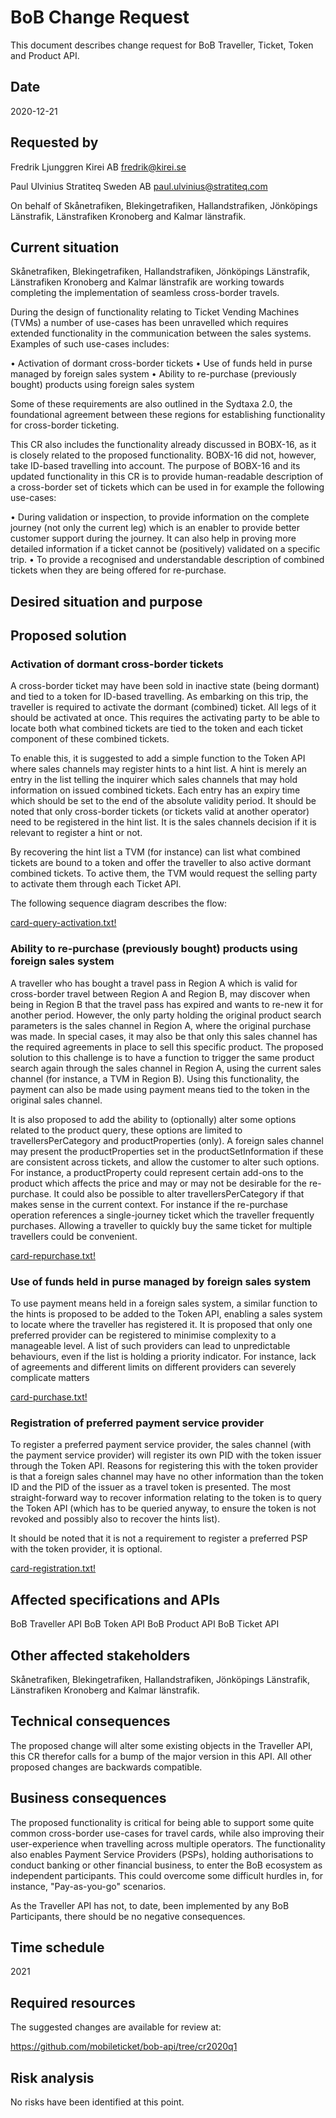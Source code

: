 # BoB Change Request

This document describes change request for BoB Traveller, Ticket, Token and Product API.

## Date

2020-12-21

## Requested by

Fredrik Ljunggren
Kirei AB
fredrik@kirei.se

Paul Ulvinius
Stratiteq Sweden AB 
paul.ulvinius@stratiteq.com

On behalf of Skånetrafiken, Blekingetrafiken, Hallandstrafiken, Jönköpings Länstrafik, Länstrafiken Kronoberg and Kalmar länstrafik.

## Current situation

Skånetrafiken, Blekingetrafiken, Hallandstrafiken, Jönköpings Länstrafik, Länstrafiken Kronoberg and Kalmar länstrafik are working towards completing the implementation of seamless cross-border travels.

During the design of functionality relating to Ticket Vending Machines (TVMs) a number of use-cases has been unravelled which requires extended functionality in the communication between the sales systems. Examples of such use-cases includes:

•	Activation of dormant cross-border tickets
•	Use of funds held in purse managed by foreign sales system
•	Ability to re-purchase (previously bought) products using foreign sales system

Some of these requirements are also outlined in the Sydtaxa 2.0, the foundational agreement between these regions for establishing functionality for cross-border ticketing.

This CR also includes the functionality already discussed in BOBX-16, as it is closely related to the proposed functionality. BOBX-16 did not, however, take ID-based travelling into account. The purpose of BOBX-16 and its updated functionality in this CR is to provide human-readable description of a cross-border set of tickets which can be used in for example the following use-cases:

•	During validation or inspection, to provide information on the complete journey (not only the current leg) which is an enabler to provide better customer support during the journey. It can also help in proving more detailed information if a ticket cannot be (positively) validated on a specific trip.
•	To provide a recognised and understandable description of combined tickets when they are being offered for re-purchase.

## Desired situation and purpose

## Proposed solution

### Activation of dormant cross-border tickets

A cross-border ticket may have been sold in inactive state (being dormant) and tied to a token for ID-based travelling. As embarking on this trip, the traveller is required to activate the dormant (combined) ticket. All legs of it should be activated at once. This requires the activating party to be able to locate both what combined tickets are tied to the token and each ticket component of these combined tickets.

To enable this, it is suggested to add a simple function to the Token API where sales channels may register hints to a hint list. A hint is merely an entry in the list telling the inquirer which sales channels that may hold information on issued combined tickets. Each entry has an expiry time which should be set to the end of the absolute validity period. It should be noted that only cross-border tickets (or tickets valid at another operator) need to be registered in the hint list. It is the sales channels decision if it is relevant to register a hint or not.

By recovering the hint list a TVM (for instance) can list what combined tickets are bound to a token and offer the traveller to also active dormant combined tickets. To active them, the TVM would request the selling party to activate them through each Ticket API.

The following sequence diagram describes the flow:

[card-query-activation.txt!](https://github.com/mobileticket/bob-api/blob/cr2020q1/seq/card-query-activation.txt)


### Ability to re-purchase (previously bought) products using foreign sales system 

A traveller who has bought a travel pass in Region A which is valid for cross-border travel between Region A and Region B, may discover when being in Region B that the travel pass has expired and wants to re-new it for another period. However, the only party holding the original product search parameters is the sales channel in Region A, where the original purchase was made. In special cases, it may also be that only this sales channel has the required agreements in place to sell this specific product. The proposed solution to this challenge is to have a function to trigger the same product search again through the sales channel in Region A, using the current sales channel (for instance, a TVM in Region B). Using this functionality, the payment can also be made using payment means tied to the token in the original sales channel.

It is also proposed to add the ability to (optionally) alter some options related to the product query, these options are limited to travellersPerCategory and productProperties (only). A foreign sales channel may present the productProperties set in the productSetInformation if these are consistent across tickets, and allow the customer to alter such options. For instance, a productProperty could represent certain add-ons to the product which affects the price and may or may not be desirable for the re-purchase. It could also be possible to alter travellersPerCategory if that makes sense in the current context. For instance if the re-purchase operation references a single-journey ticket which the traveller frequently purchases. Allowing a traveller to quickly buy the same ticket for multiple travellers could be convenient. 

[card-repurchase.txt!](https://github.com/mobileticket/bob-api/blob/cr2020q1/seq/card-repurchase.txt)


### Use of funds held in purse managed by foreign sales system

To use payment means held in a foreign sales system, a similar function to the hints is proposed to be added to the Token API, enabling a sales system to locate where the traveller has registered it. It is proposed that only one preferred provider can be registered to minimise complexity to a manageable level. A list of such providers can lead to unpredictable behaviours, even if the list is holding a priority indicator. For instance, lack of agreements and different limits on different providers can severely complicate matters

[card-purchase.txt!](https://github.com/mobileticket/bob-api/blob/cr2020q1/seq/card-purchase.txt)


### Registration of preferred payment service provider

To register a preferred payment service provider, the sales channel (with the payment service provider) will register its own PID with the token issuer through the Token API. Reasons for registering this with the token provider is that a foreign sales channel may have no other information than the token ID and the PID of the issuer as a travel token is presented. The most straight-forward way to recover information relating to the token is to query the Token API (which has to be queried anyway, to ensure the token is not revoked and possibly also to recover the hints list).

It should be noted that it is not a requirement to register a preferred PSP with the token provider, it is optional.

[card-registration.txt!](https://github.com/mobileticket/bob-api/blob/cr2020q1/seq/card-registration.txt)


## Affected specifications and APIs

BoB Traveller API
BoB Token API
BoB Product API
BoB Ticket API


## Other affected stakeholders

Skånetrafiken, Blekingetrafiken, Hallandstrafiken, Jönköpings Länstrafik, Länstrafiken Kronoberg and Kalmar länstrafik.


## Technical consequences 

The proposed change will alter some existing objects in the Traveller API, this CR therefor calls for a bump of the major version in this API. All other proposed changes are backwards compatible.

## Business consequences 
The proposed functionality is critical for being able to support some quite common cross-border use-cases for travel cards, while also improving their user-experience when travelling across multiple operators. The functionality also enables Payment Service Providers (PSPs), holding authorisations to conduct banking or other financial business, to enter the BoB ecosystem as independent participants. This could overcome some difficult hurdles in, for instance, "Pay-as-you-go" scenarios.  

As the Traveller API has not, to date, been implemented by any BoB Participants, there should be no negative consequences.


## Time schedule

2021


## Required resources

The suggested changes are available for review at:

https://github.com/mobileticket/bob-api/tree/cr2020q1


## Risk analysis

No risks have been identified at this point.
